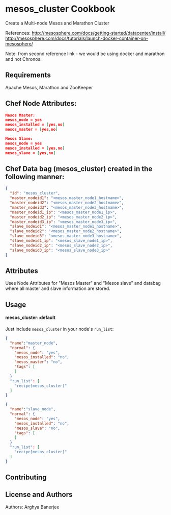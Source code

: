 mesos_cluster Cookbook
======================
Create a Multi-node Mesos and Marathon Cluster

References: 
http://mesosphere.com/docs/getting-started/datacenter/install/
http://mesosphere.com/docs/tutorials/launch-docker-container-on-mesosphere/

Note: from second reference link - we would be using docker and marathon and not Chronos.


Requirements
------------
Apache Mesos, Marathon and ZooKeeper

Chef Node Attributes:
--------------------
```json
Mesos Master:
mesos_node = yes
mesos_installed = [yes,no]
mesos_master = [yes,no]

Mesos Slave:
mesos_node = yes
mesos_installed = [yes,no]
mesos_slave = [yes,no]
``` 

Chef Data bag (mesos_cluster) created in the following manner:
-------------------------------------------------------------
```json
{
  "id": "mesos_cluster",
  "master_nodeid1": "<mesos_master_node1_hostname>",
  "master_nodeid2": "<mesos_master_node2_hostname>",
  "master_nodeid3": "<mesos_master_node3_hostname>",
  "master_nodeid1_ip": "<mesos_master_node1_ip>",
  "master_nodeid2_ip": "<mesos_master_node2_ip>",
  "master_nodeid3_ip": "<mesos_master_node3_ip>",
  "slave_nodeid1": "<mesos_master_node1_hostname>",
  "slave_nodeid2": "<mesos_master_node2_hostname>",
  "slave_nodeid3": "<mesos_master_node3_hostname>",
  "slave_nodeid1_ip": "<mesos_slave_node1_ip>",
  "slave_nodeid2_ip": "<mesos_slave_node2_ip>",
  "slave_nodeid3_ip": "<mesos_slave_node3_ip>"
}
```


Attributes
----------

Uses Node Attributes for "Mesos Master" and "Mesos slave" and databag where all master and slave information are stored.

Usage
-----
#### mesos_cluster::default

Just include `mesos_cluster` in your node's `run_list`:

```json
{
  "name":"master_node",
  "normal": {
    "mesos_node": "yes",
    "mesos_installed": "no",
    "mesos_master": "no",
    "tags": [
    ]
  }
  "run_list": [
    "recipe[mesos_cluster]"
  ]
}
```

```json
{
  "name":"slave_node",
  "normal": {
    "mesos_node": "yes",
    "mesos_installed": "no",
    "mesos_slave": "no",
    "tags": [
    ]
  }
  "run_list": [
    "recipe[mesos_cluster]"
  ]
}
```

Contributing
------------

License and Authors
-------------------
Authors: Arghya Banerjee
